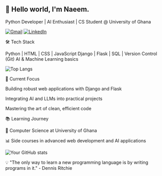 ## 👋 Hello world, I'm Naeem.
Python Developer | AI Enthusiast | CS Student @ University of Ghana


[![Gmail](https://img.shields.io/badge/Gmail-D14836?style=for-the-badge&logo=gmail&logoColor=white)](mailto:naeemabdulaziz202@gmail.com)
[![LinkedIn](https://img.shields.io/badge/LinkedIn-0077B5?style=for-the-badge&logo=linkedin&logoColor=white)](https://www.linkedin.com/in/naeem-abdul-aziz-3b719223a/)

<!--
**naeemAbdul-Aziz/naeemAbdul-Aziz** is a ✨ _special_ ✨ repository because its `README.md` (this file) appears on your GitHub profile.

Here are some ideas to get you started:
🚀 About Me
- 💻 Crafting code and building the future, one line at a time. 
- 🌱 Currenlty diving deep into Django and Data science.
- 🔍 Exploring the world of AI and LLMs and their applications.
- 🤔 I’m looking for help with ...
- 💬 Ask me about Python, LLMs and Data science.
- 📫 How to reach me: naeemabdulaziz202@gmail.com
- 😄 Him/He
- ⚡ Fun fact: When I'm not coding, you'll find me at the gym!
-->

🛠️ Tech Stack


Python | HTML | CSS | JavaScript
Django | Flask |
SQL | Version Control (Git)
AI & Machine Learning basics

![Top Langs](https://github-readme-stats.vercel.app/api/top-langs/?username=naeemAbdul-Aziz&layout=compact&theme=radical)

🔭 Current Focus

Building robust web applications with Django and Flask

Integrating AI and LLMs into practical projects

Mastering the art of clean, efficient code


📚 Learning Journey

🏫 Computer Science at University of Ghana 

📊 Side courses in advanced web development and AI applications

![Your GitHub stats](https://github-readme-stats.vercel.app/api?username=naeemAbdul-Aziz&show_icons=true&theme=radical)


💡 "The only way to learn a new programming language is by writing programs in it." - Dennis Ritchie
